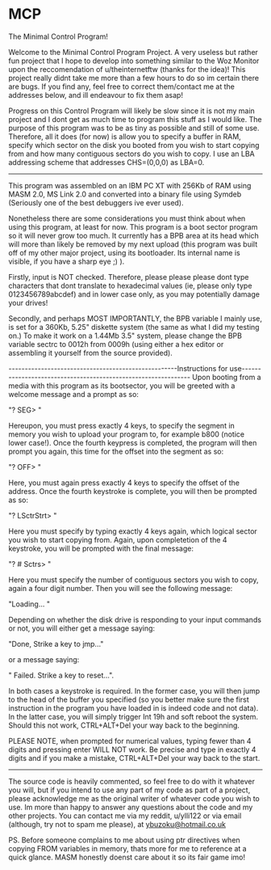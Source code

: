 # MCP
The Minimal Control Program!

Welcome to the Minimal Control Program Project. A very useless but rather fun project that I hope to develop into something similar to 
the Woz Monitor upon the reccomendation of u/theinternetftw (thanks for the idea)! This project really didnt take me more than a few 
hours to do so im certain there are bugs. If you find any, feel free to correct them/contact me at the addresses below, and ill 
endeavour to fix them asap!

Progress on this Control Program will likely be slow since it is not my main project and I dont get as much time to program this stuff 
as I would like. The purpose of this program was to be as tiny as possible and still of some use. Therefore, all it does (for now) is 
allow you to specify a buffer in RAM, specify which sector on the disk you booted from you wish to start copying from and how many 
contiguous sectors do you wish to copy. I use an LBA addressing scheme that addresses CHS=(0,0,0) as LBA=0.

----------------------------------------------------------------------------------------------------------------------------------------

This program was assembled on an IBM PC XT with 256Kb of RAM using MASM 2.0, MS Link 2.0 and converted into a binary file using Symdeb 
(Seriously one of the best debuggers ive ever used).

Nonetheless there are some considerations you must think about when using this program, at least for now. This program is a boot sector 
program so it will never grow too much. It currently has a BPB area at its head which will more than likely be removed by my next upload 
(this program was built off of my other major project, using its bootloader. Its internal name is visible, if you have a sharp eye ;) ).

Firstly, input is NOT checked. Therefore, please please please dont type characters that dont translate to hexadecimal values (ie, 
please only type 0123456789abcdef) and in lower case only, as you may potentially damage your drives!

Secondly, and perhaps MOST IMPORTANTLY, the BPB variable I mainly use, is set for a 360Kb, 5.25" diskette system (the same as what I did 
my testing on.) To make it work on a 1.44Mb 3.5" system, please change the BPB variable sectrc to 0012h from 0009h (using either a hex 
editor or assembling it yourself from the source provided).

----------------------------------------------------Instructions for use--------------------------------------------------------------
Upon booting from a media with this program as its bootsector, you will be greeted with a welcome message and a prompt as so:

"? SEG> " 

Hereupon, you must press exactly 4 keys, to specify the segment in memory you wish to upload your program to, for example b800 (notice 
lower case!). Once the fourth keypress is completed, the program will then prompt you again, this time for the offset into the segment 
as so:

"? OFF> "

Here, you must again press exactly 4 keys to specify the offset of the address. Once the fourth keystroke is complete, you will then be 
prompted as so:

"? LSctrStrt> "

Here you must specify by typing exactly 4 keys again, which logical sector you wish to start copying from. Again, upon completetion of
the 4 keystroke, you will be prompted with the final message:

"? # Sctrs> "

Here you must specify the number of contiguous sectors you wish to copy, again a four digit number.
Then you will see the following message:

"Loading... "

Depending on whether the disk drive is responding to your input commands or not, you will either get a message saying:

"Done, Strike a key to jmp..."

or a message saying:

" Failed. Strike a key to reset...".

In both cases a keystroke is required. In the former case, you will then jump to the head of the buffer you specified (so you better 
make sure the first instruction in the program you have loaded in is indeed code and not data). 
In the latter case, you will simply trigger Int 19h and soft reboot the system. Should this not work, CTRL+ALT+Del your way back to the 
beginning.

PLEASE NOTE, when prompted for numerical values, typing fewer than 4 digits and pressing enter WILL NOT work. Be precise and type in 
exactly 4 digits and if you make a mistake, CTRL+ALT+Del your way back to the start.

----------------------------------------------------------------------------------------------------------------------------------------

The source code is heavily commented, so feel free to do with it whatever you will, but if you intend to use any part of my code as part 
of a project, please acknowledge me as the original writer of whatever code you wish to use.
Im more than happy to answer any questions about the code and my other projects. You can contact me via my reddit, u/ylli122 or via 
email (although, try not to spam me please), at ybuzoku@hotmail.co.uk

PS. Before someone complains to me about using ptr directives when copying FROM variables in memory, thats more for me to 
reference at a quick glance. MASM honestly doenst care about it so its fair game imo!
